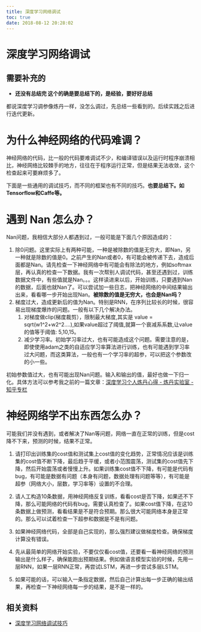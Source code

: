 ```yaml
---
title: 深度学习网络调试
toc: true
date: 2018-08-12 20:28:02
---
```

# 深度学习网络调试


## 需要补充的

* **还没有总结完 这个的确是要总结下的，是经验，要好好总结**



都说深度学习调参像炼丹一样，没怎么调过，先总结一些看到的。后续实践之后进行迭代更新。


# 为什么神经网络的代码难调？


神经网络的代码，比一般的代码要难调试不少，和编译错误以及运行时程序崩溃相比，神经网络比较棘手的地方，往往在于程序运行正常，但是结果无法收敛，这个检查起来可要麻烦多了。

下面是一些通用的调试技巧，而不同的框架也有不同的技巧。**也要总结下。如Tensorflow和Caffe等。**


# 遇到 Nan 怎么办？


Nan问题，我相信大部分人都遇到过，一般可能是下面几个原因造成的：

1. 除0问题。这里实际上有两种可能，一种是被除数的值是无穷大，即Nan，另一种就是除数的值是0。之前产生的Nan或者0，有可能会被传递下去，造成后面都是Nan。请先检查一下神经网络中有可能会有除法的地方，例如softmax层，再认真的检查一下数据。我有一次帮别人调试代码，甚至还遇到过，训练数据文件中，有些值就是Nan。。。这样读进来以后，开始训练，只要遇到Nan的数据，后面也就Nan了。可以尝试加一些日志，把神经网络的中间结果输出出来，看看哪一步开始出现Nan。**被除数的值是无穷大，也会是Nan吗？**
2. 梯度过大，造成更新后的值为Nan。特别是RNN，在序列比较长的时候，很容易出现梯度爆炸的问题。一般有以下几个解决办法。
    1. 对梯度做clip(梯度裁剪），限制最大梯度,其实是 value = sqrt(w1^2+w2^2….),如果value超过了阈值,就算一个衰减系系数,让value的值等于阈值: 5,10,15。
    2. 减少学习率。初始学习率过大，也有可能造成这个问题。需要注意的是，即使使用adam之类的自适应学习率算法进行训练，也有可能遇到学习率过大问题，而这类算法，一般也有一个学习率的超参，可以把这个参数改的小一些。


初始参数值过大，也有可能出现Nan问题。输入和输出的值，最好也做一下归一化。具体方法可以参考我之前的一篇文章：[深度学习个人炼丹心得 - 炼丹实验室 - 知乎专栏](http://zhuanlan.zhihu.com/p/20767428)




# 神经网络学不出东西怎么办？


可能我们并没有遇到，或者解决了Nan等问题，网络一直在正常的训练，但是cost降不下来，预测的时候，结果不正常。

1. 请打印出训练集的cost值和测试集上cost值的变化趋势，正常情况应该是训练集的cost值不断下降，最后趋于平缓，或者小范围震荡，测试集的cost值先下降，然后开始震荡或者慢慢上升。如果训练集cost值不下降，有可能是代码有bug，有可能是数据有问题（本身有问题，数据处理有问题等等），有可能是超参（网络大小，层数，学习率等）设置的不合理。

2. 请人工构造10条数据，用神经网络反复训练，看看cost是否下降，如果还不下降，那么可能网络的代码有bug，需要认真检查了。如果cost值下降，在这10条数据上做预测，看看结果是不是符合预期。那么很大可能网络本身是正常的。那么可以试着检查一下超参和数据是不是有问题。

3. 如果神经网络代码，全部是自己实现的，那么强烈建议做梯度检查。确保梯度计算没有错误。

4. 先从最简单的网络开始实验，不要仅仅看cost值，还要看一看神经网络的预测输出是什么样子，确保能跑出预期结果。例如做语言模型实验的时候，先用一层RNN，如果一层RNN正常，再尝试LSTM，再进一步尝试多层LSTM。

5. 如果可能的话，可以输入一条指定数据，然后自己计算出每一步正确的输出结果，再检查一下神经网络每一步的结果，是不是一样的。






## 相关资料

- [深度学习网络调试技巧](https://zhuanlan.zhihu.com/p/20792837)
